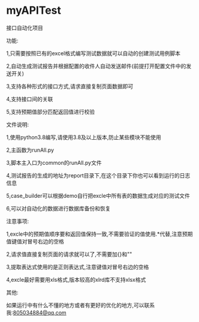 # myAPITest  

接口自动化项目  

功能:  

1,只需要按照已有的excel格式编写测试数据就可以自动的创建测试用例脚本  

2,自动生成测试报告并根据配置的收件人自动发送邮件(前提打开配置文件中的发送开关)  

3,支持各种形式的接口方式,请求直接复制页面数据即可  

4,支持接口间的关联  

5,支持预期值部分匹配返回值进行校验  

文件说明:  

1,使用python3.8编写,请使用3.8及以上版本,防止某些模块不能使用  

2,主函数为runAll.py  

3,脚本主入口为common的runAll.py文件  

4,测试报告的生成的地址为report目录下,在这个目录下你也可以看到运行的日志信息  

5,case_builder可以根据demo自行把excle中所有表的数据生成对应的测试文件  

6,可以对自动化的数据进行数据库备份和恢复  

注意事项:  

1,excle中的预期值顺序要和返回值保持一致,不需要验证的值使用.*代替,注意预期值键值对冒号右边的空格  

2,请求值直接复制页面的请求就可以了,不需要加{}和""  

3,提取表达式使用的是正则表达式,注意键值对冒号右边的空格  

4,excle最好需要用xls格式,版本较高的xlrd库不支持xlsx格式  

其他:  

如果运行中有什么不懂的地方或者有更好的优化的地方,可以联系我:805034884@qq.com  

